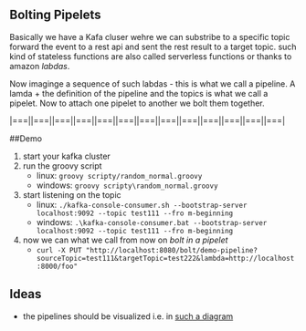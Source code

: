 ## Bolting Pipelets
Basically we have a Kafa cluser wehre we can substribe to a specific topic
forward the event to a rest api and sent the rest result to a target topic.
such kind of stateless functions are also called serverless functions or 
thanks to amazon _labdas_.  

Now imaginge a sequence of such labdas - this is what we call a pipeline.
A lamda + the definition of the pipeline and the topics is what we call a 
pipelet. Now to attach one pipelet to another we bolt them together.

|===||===||===||===||===||===||===||===||===||===||===||===||===|

##Demo
1. start your kafka cluster
2. run the groovy script
    * linux: `groovy scripty/random_normal.groovy`
    * windows: `groovy scripty\random_normal.groovy`
3. start listening on the topic
    * linux: `./kafka-console-consumer.sh --bootstrap-server localhost:9092 --topic test111 --fro
m-beginning`
    * windows: `.\kafka-console-consumer.bat --bootstrap-server localhost:9092 --topic test111 --fro
m-beginning`
4. now we can what we call from now on _bolt in a pipelet_
    * `curl -X PUT "http://localhost:8080/bolt/demo-pipeline?sourceTopic=test111&targetTopic=test222&lambda=http://localhost:8000/foo"`


## Ideas
* the pipelines should be visualized i.e. in [such a diagram](https://gojs.net/latest/samples/dynamicPorts.html)
  